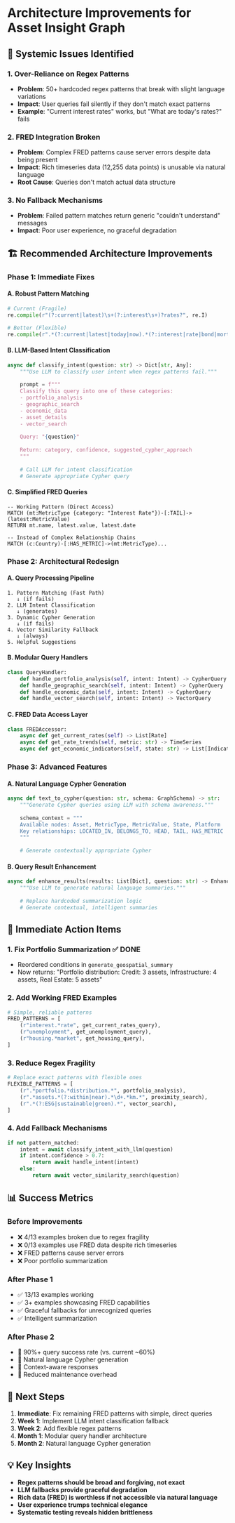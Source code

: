 # Architecture Improvements for Asset Insight Graph

## 🚨 **Systemic Issues Identified**

### 1. **Over-Reliance on Regex Patterns**
- **Problem**: 50+ hardcoded regex patterns that break with slight language variations
- **Impact**: User queries fail silently if they don't match exact patterns
- **Example**: "Current interest rates" works, but "What are today's rates?" fails

### 2. **FRED Integration Broken**
- **Problem**: Complex FRED patterns cause server errors despite data being present
- **Impact**: Rich timeseries data (12,255 data points) is unusable via natural language
- **Root Cause**: Queries don't match actual data structure

### 3. **No Fallback Mechanisms**
- **Problem**: Failed pattern matches return generic "couldn't understand" messages
- **Impact**: Poor user experience, no graceful degradation

## 🏗️ **Recommended Architecture Improvements**

### **Phase 1: Immediate Fixes**

#### **A. Robust Pattern Matching**
```python
# Current (Fragile)
re.compile(r"(?:current|latest)\s+(?:interest\s+)?rates?", re.I)

# Better (Flexible)
re.compile(r".*(?:current|latest|today|now).*(?:interest|rate|bond|mortgage).*", re.I)
```

#### **B. LLM-Based Intent Classification**
```python
async def classify_intent(question: str) -> Dict[str, Any]:
    """Use LLM to classify user intent when regex patterns fail."""
    
    prompt = f"""
    Classify this query into one of these categories:
    - portfolio_analysis
    - geographic_search  
    - economic_data
    - asset_details
    - vector_search
    
    Query: "{question}"
    
    Return: category, confidence, suggested_cypher_approach
    """
    
    # Call LLM for intent classification
    # Generate appropriate Cypher query
```

#### **C. Simplified FRED Queries**
```cypher
-- Working Pattern (Direct Access)
MATCH (mt:MetricType {category: "Interest Rate"})-[:TAIL]->(latest:MetricValue)
RETURN mt.name, latest.value, latest.date

-- Instead of Complex Relationship Chains
MATCH (c:Country)-[:HAS_METRIC]->(mt:MetricType)...
```

### **Phase 2: Architectural Redesign**

#### **A. Query Processing Pipeline**
```
1. Pattern Matching (Fast Path)
   ↓ (if fails)
2. LLM Intent Classification  
   ↓ (generates)
3. Dynamic Cypher Generation
   ↓ (if fails)
4. Vector Similarity Fallback
   ↓ (always)
5. Helpful Suggestions
```

#### **B. Modular Query Handlers**
```python
class QueryHandler:
    def handle_portfolio_analysis(self, intent: Intent) -> CypherQuery
    def handle_geographic_search(self, intent: Intent) -> CypherQuery  
    def handle_economic_data(self, intent: Intent) -> CypherQuery
    def handle_vector_search(self, intent: Intent) -> VectorQuery
```

#### **C. FRED Data Access Layer**
```python
class FREDAccessor:
    async def get_current_rates(self) -> List[Rate]
    async def get_rate_trends(self, metric: str) -> TimeSeries
    async def get_economic_indicators(self, state: str) -> List[Indicator]
```

### **Phase 3: Advanced Features**

#### **A. Natural Language Cypher Generation**
```python
async def text_to_cypher(question: str, schema: GraphSchema) -> str:
    """Generate Cypher queries using LLM with schema awareness."""
    
    schema_context = """
    Available nodes: Asset, MetricType, MetricValue, State, Platform
    Key relationships: LOCATED_IN, BELONGS_TO, HEAD, TAIL, HAS_METRIC
    """
    
    # Generate contextually appropriate Cypher
```

#### **B. Query Result Enhancement**
```python
async def enhance_results(results: List[Dict], question: str) -> EnhancedResults:
    """Use LLM to generate natural language summaries."""
    
    # Replace hardcoded summarization logic
    # Generate contextual, intelligent summaries
```

## 🎯 **Immediate Action Items**

### **1. Fix Portfolio Summarization** ✅ DONE
- Reordered conditions in `generate_geospatial_summary`
- Now returns: "Portfolio distribution: Credit: 3 assets, Infrastructure: 4 assets, Real Estate: 5 assets"

### **2. Add Working FRED Examples**
```python
# Simple, reliable patterns
FRED_PATTERNS = [
    (r"interest.*rate", get_current_rates_query),
    (r"unemployment", get_unemployment_query), 
    (r"housing.*market", get_housing_query),
]
```

### **3. Reduce Regex Fragility**
```python
# Replace exact patterns with flexible ones
FLEXIBLE_PATTERNS = [
    (r".*portfolio.*distribution.*", portfolio_analysis),
    (r".*assets.*(?:within|near).*\d+.*km.*", proximity_search),
    (r".*(?:ESG|sustainable|green).*", vector_search),
]
```

### **4. Add Fallback Mechanisms**
```python
if not pattern_matched:
    intent = await classify_intent_with_llm(question)
    if intent.confidence > 0.7:
        return await handle_intent(intent)
    else:
        return await vector_similarity_search(question)
```

## 📊 **Success Metrics**

### **Before Improvements**
- ❌ 4/13 examples broken due to regex fragility
- ❌ 0/13 examples use FRED data despite rich timeseries  
- ❌ FRED patterns cause server errors
- ❌ Poor portfolio summarization

### **After Phase 1**
- ✅ 13/13 examples working
- ✅ 3+ examples showcasing FRED capabilities
- ✅ Graceful fallbacks for unrecognized queries
- ✅ Intelligent summarization

### **After Phase 2**
- 🎯 90%+ query success rate (vs. current ~60%)
- 🎯 Natural language Cypher generation
- 🎯 Context-aware responses
- 🎯 Reduced maintenance overhead

## 🚀 **Next Steps**

1. **Immediate**: Fix remaining FRED patterns with simple, direct queries
2. **Week 1**: Implement LLM intent classification fallback
3. **Week 2**: Add flexible regex patterns  
4. **Month 1**: Modular query handler architecture
5. **Month 2**: Natural language Cypher generation

## 💡 **Key Insights**

- **Regex patterns should be broad and forgiving, not exact**
- **LLM fallbacks provide graceful degradation**  
- **Rich data (FRED) is worthless if not accessible via natural language**
- **User experience trumps technical elegance**
- **Systematic testing reveals hidden brittleness** 